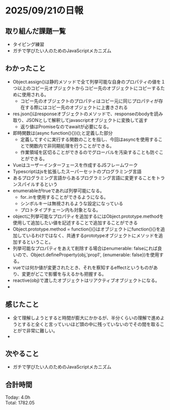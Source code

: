 # 2025/09/21の日報
## 取り組んだ課題一覧
* タイピング練習
* ガチで学びたい人のためのJavaScriptメカニズム
## わかったこと 
* Object.assign()は静的メソッドで全て列挙可能な自身のプロパティの値を１つ以上のコピー元オブジェクトからコピー先のオブジェクトにコピーするために使用される。
  * コピー先のオブジェクトのプロパティはコピー元に同じプロパティが存在する際にはコピー先のオブジェクトに上書きされる
* res.json()はresponseオブジェクトのメソッドで、responseのbodyを読み取り、JSONとして解釈してjavascriptオブジェクトに変換して返す
  * 返り値はPromiseなのでawaitが必要になる。
* 即時関数は(async function(){})();と定義した部分
  * 定義してすぐに実行する関数のことを指し、今回はasyncを使用することで関数内で非同期処理を行うことができる。
  * 作業領域を区切ることができるのでグローバルを汚染することも防ぐことができる。
*  Vueはユーザーインターフェースを作成するJSフレームワーク
*  Typescriptはjsを拡張したスーパーセットのプログラミング言語
*  あるプログラミング言語からあるプログラミング言語に変更することをトランスパイルするという
* enumerableがtrueであれば列挙可能になる。
  * for..inを使用することができるようになる。
  * シンボルキーは無視されるような設定になっている
  * プロトタイプチェーン内も対象となる。
* objectに列挙可能なプロパティを追加するにはObject.prototype.methodを使用して追加したい値を記述することで追加することができる
* Object.prototype.method = function(){}はオブジェクトにfunction(){}を追加しているわけではなく、共通するprototypeオブジェクトにメソッドを追加するということ。
* 列挙可能なプロパティをあえて削除する場合はenumerable: falseにれば良いので、Object.defineProperty(obj,'prop1', {enumerable: false})を使用する。
* vueでは何か値が変更されたとき、それを察知するeffectというものがあり、変更がどこで影響を与えるかも把握する。
* reactive(obj)で渡したオブジェクトはリアクティブオブジェクトになる。
*  　  
## 感じたこと
* 全て理解しようとすると時間が膨大にかかるが、半分くらいの理解で進めようとすると全くと言っていいほど頭の中に残っていないのでその間を取ることがで非常に難しい。
* 
## 次やること
* ガチで学びたい人のためのJavaScriptメカニズム
##  合計時間 
Today: 4.0h<br>
Total: 1782.05
